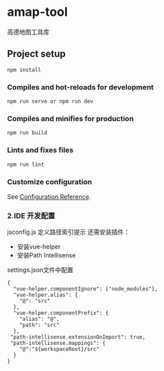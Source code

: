 # amap-tool
高德地图工具库
## Project setup
```
npm install
```

### Compiles and hot-reloads for development
```
npm run serve or npm run dev
```

### Compiles and minifies for production
```
npm run build
```

### Lints and fixes files
```
npm run lint
```

### Customize configuration
See [Configuration Reference](https://cli.vuejs.org/config/).


### 2.IDE 开发配置

jsconfig.js  定义路径索引提示
还需安装插件： 
- 安装vue-helper
- 安装Path Intellisense

settings.json文件中配置
```
{
  "vue-helper.componentIgnore": ["node_modules"],
  "vue-helper.alias": {
    "@": "src"
  },
  "vue-helper.componentPrefix": {
    "alias": "@",
    "path": "src"
  },
 "path-intellisense.extensionOnImport": true,
 "path-intellisense.mappings": {
    "@":"${workspaceRoot}/src"
  }
}
```
